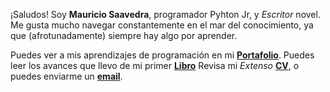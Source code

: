 ---
---

¡Saludos! Soy **Mauricio Saavedra**, programador Pyhton Jr, y *Escritor* novel.
Me gusta mucho navegar constantemente en el mar del conocimiento, ya que (afrotunadamente) siempre hay algo por aprender.

Puedes ver a mis aprendizajes de programación en mi **[Portafolio]**.
Puedes leer los avances que llevo de mi primer **[Libro]**
Revisa mi *Extenso* **[CV]**, o puedes enviarme un **[email]**.




[Portafolio]: /projects
<!-- [Libro]: https://amazon.com -->
[CV]: /curriculum
[email]: mailto:micorreodecontactopublico@gmail.com
[Libro]: /libros

